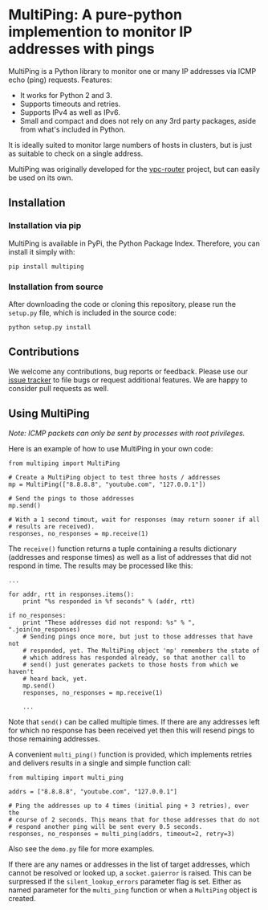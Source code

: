 # MultiPing: A pure-python implemention to monitor IP addresses with pings

MultiPing is a Python library to monitor one or many IP addresses via ICMP echo
(ping) requests. Features:

* It works for Python 2 and 3.
* Supports timeouts and retries.
* Supports IPv4 as well as IPv6.
* Small and compact and does not rely on any 3rd party packages, aside from
  what's included in Python.

It is ideally suited to monitor large numbers of hosts in clusters, but is just
as suitable to check on a single address.

MultiPing was originally developed for the
[vpc-router](https://github.com/romana/vpc-router) project, but can easily
be used on its own.

## Installation

### Installation via pip

MultiPing is available in PyPi, the Python Package Index. Therefore, you can
install it simply with:

    pip install multiping

### Installation from source

After downloading the code or cloning this repository, please run the `setup.py`
file, which is included in the source code:

    python setup.py install

## Contributions

We welcome any contributions, bug reports or feedback. Please use our
[issue tracker](https://github.com/romana/multi-ping/issues) to file bugs or
request additional features. We are happy to consider pull requests as well.

## Using MultiPing

_Note: ICMP packets can only be sent by processes with root privileges._

Here is an example of how to use MultiPing in your own code:

    from multiping import MultiPing

    # Create a MultiPing object to test three hosts / addresses
    mp = MultiPing(["8.8.8.8", "youtube.com", "127.0.0.1"])

    # Send the pings to those addresses
    mp.send()

    # With a 1 second timout, wait for responses (may return sooner if all
    # results are received).
    responses, no_responses = mp.receive(1)

The `receive()` function returns a tuple containing a results dictionary
(addresses and response times) as well as a list of addresses that did not
respond in time. The results may be processed like this:

    ...

    for addr, rtt in responses.items():
        print "%s responded in %f seconds" % (addr, rtt)

    if no_responses:
        print "These addresses did not respond: %s" % ", ".join(no_responses)
        # Sending pings once more, but just to those addresses that have not
        # responded, yet. The MultiPing object 'mp' remembers the state of
        # which address has responded already, so that another call to
        # send() just generates packets to those hosts from which we haven't
        # heard back, yet.
        mp.send()
        responses, no_responses = mp.receive(1)

        ...

Note that `send()` can be called multiple times. If there are any addresses
left for which no response has been received yet then this will resend pings
to those remaining addresses.

A convenient `multi_ping()` function is provided, which implements retries and
delivers results in a single and simple function call:

    from multiping import multi_ping

    addrs = ["8.8.8.8", "youtube.com", "127.0.0.1"]

    # Ping the addresses up to 4 times (initial ping + 3 retries), over the
    # course of 2 seconds. This means that for those addresses that do not
    # respond another ping will be sent every 0.5 seconds.
    responses, no_responses = multi_ping(addrs, timeout=2, retry=3)

Also see the `demo.py` file for more examples.

If there are any names or addresses in the list of target addresses, which
cannot be resolved or looked up, a `socket.gaierror` is raised. This can be
surpressed if the `silent_lookup_errors` parameter flag is set. Either as named
parameter for the `multi_ping` function or when a `MultiPing` object is
created.

